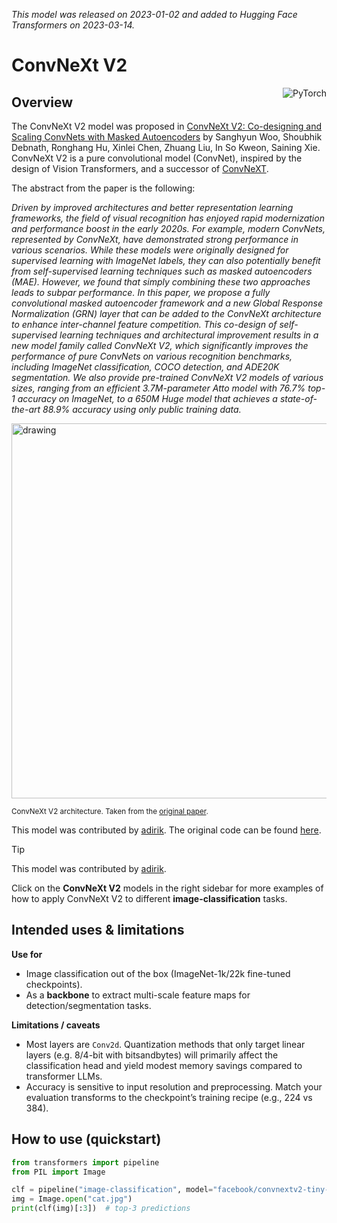 <!--Copyright 2023 The HuggingFace Team. All rights reserved.

Licensed under the Apache License, Version 2.0 (the "License"); you may not use this file except in compliance with
the License. You may obtain a copy of the License at

http://www.apache.org/licenses/LICENSE-2.0

Unless required by applicable law or agreed to in writing, software distributed under the License is distributed on
an "AS IS" BASIS, WITHOUT WARRANTIES OR CONDITIONS OF ANY KIND, either express or implied. See the License for the
specific language governing permissions and limitations under the License.

⚠️ Note that this file is in Markdown but contain specific syntax for our doc-builder (similar to MDX) that may not be
rendered properly in your Markdown viewer.

-->
*This model was released on 2023-01-02 and added to Hugging Face Transformers on 2023-03-14.*

# ConvNeXt V2

<div style="float: right;">
  <div class="flex flex-wrap space-x-1">
    <img alt="PyTorch" src="https://img.shields.io/badge/PyTorch-DE3412?style=flat&logo=pytorch&logoColor=white">
  </div>
</div>

## Overview

The ConvNeXt V2 model was proposed in [ConvNeXt V2: Co-designing and Scaling ConvNets with Masked Autoencoders](https://huggingface.co/papers/2301.00808) by Sanghyun Woo, Shoubhik Debnath, Ronghang Hu, Xinlei Chen, Zhuang Liu, In So Kweon, Saining Xie.
ConvNeXt V2 is a pure convolutional model (ConvNet), inspired by the design of Vision Transformers, and a successor of [ConvNeXT](convnext).

The abstract from the paper is the following:

*Driven by improved architectures and better representation learning frameworks, the field of visual recognition has enjoyed rapid modernization and performance boost in the early 2020s. For example, modern ConvNets, represented by ConvNeXt, have demonstrated strong performance in various scenarios. While these models were originally designed for supervised learning with ImageNet labels, they can also potentially benefit from self-supervised learning techniques such as masked  autoencoders (MAE). However, we found that simply combining these two approaches leads to subpar performance. In this paper, we propose a fully convolutional masked autoencoder framework and a new Global Response Normalization (GRN) layer that can be added to the ConvNeXt architecture to enhance inter-channel feature competition. This co-design of self-supervised learning techniques and architectural improvement results in a new model family called ConvNeXt V2, which significantly improves the performance of pure ConvNets on various recognition benchmarks, including ImageNet classification, COCO detection, and ADE20K segmentation. We also provide pre-trained ConvNeXt V2 models of various sizes, ranging from an efficient 3.7M-parameter Atto model with 76.7% top-1 accuracy on ImageNet, to a 650M Huge model that achieves a state-of-the-art 88.9% accuracy using only public training data.*

<img src="https://huggingface.co/datasets/huggingface/documentation-images/resolve/main/convnextv2_architecture.png"
alt="drawing" width="600"/>

<small> ConvNeXt V2 architecture. Taken from the <a href="https://huggingface.co/papers/2301.00808">original paper</a>.</small>

This model was contributed by [adirik](https://huggingface.co/adirik). The original code can be found [here](https://github.com/facebookresearch/ConvNeXt-V2).

> [!TIP]
> This model was contributed by [adirik](https://huggingface.co/adirik).
>
> Click on the **ConvNeXt V2** models in the right sidebar for more examples of how to apply ConvNeXt V2 to different **image-classification** tasks.

## Intended uses & limitations

**Use for**
- Image classification out of the box (ImageNet-1k/22k fine-tuned checkpoints).
- As a **backbone** to extract multi-scale feature maps for detection/segmentation tasks.

**Limitations / caveats**
- Most layers are `Conv2d`. Quantization methods that only target linear layers (e.g. 8/4-bit with bitsandbytes) will primarily affect the classification head and yield modest memory savings compared to transformer LLMs.
- Accuracy is sensitive to input resolution and preprocessing. Match your evaluation transforms to the checkpoint’s training recipe (e.g., 224 vs 384).

## How to use (quickstart)

<hfoptions id="usage">

<hfoption id="Pipeline">

```python
from transformers import pipeline
from PIL import Image

clf = pipeline("image-classification", model="facebook/convnextv2-tiny-1k-224")
img = Image.open("cat.jpg")
print(clf(img)[:3])  # top-3 predictions
